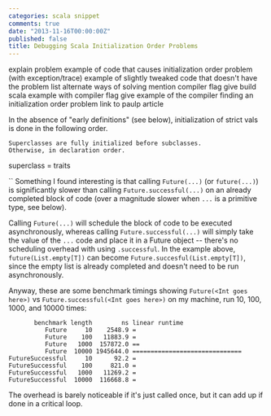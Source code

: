 ```yaml
---
categories: scala snippet
comments: true
date: "2013-11-16T00:00:00Z"
published: false
title: Debugging Scala Initialization Order Problems
---
```

explain problem
example of code that causes initialization order problem (with exception/trace)
example of slightly tweaked code that doesn't have the problem
list alternate ways of solving
mention compiler flag
give build scala example with compiler flag 
give example of the compiler finding an initialization order problem
link to paulp article



In the absence of "early definitions" (see below), initialization of strict vals is done in the following order.

    Superclasses are fully initialized before subclasses.
    Otherwise, in declaration order.

superclass = traits


``
Something I found interesting is that calling `Future(...)` (or `future(...)`) is significantly slower than calling `Future.successful(...)` on an already completed block of code (over a magnitude slower when `...` is a primitive type, see below).

Calling `Future(...)` will schedule the block of code to be executed asynchronously,
whereas calling `Future.successful(...)` will simply take the value of the `...` code and place it in 
a Future object -- there's no scheduling overhead with using `.successful`. In the example above,
`future(List.empty[T])` can become `Future.succesful(List.empty[T])`, since the empty list is
already completed and doesn't need to be run asynchronously.

Anyway, these are some benchmark timings showing `Future(<Int goes here>)` vs `Future.successful(<Int goes here>)` on my machine, run 10, 100, 1000, and 10000 times:

```
       benchmark length        ns linear runtime
          Future     10    2548.9 =
          Future    100   11883.9 =
          Future   1000  157872.0 ==
          Future  10000 1945644.0 ==============================
FutureSuccessful     10      92.2 =
FutureSuccessful    100     821.0 =
FutureSuccessful   1000   11269.2 =
FutureSuccessful  10000  116668.8 =
```

The overhead is barely noticeable if it's just called once, but it can add up
if done in a critical loop.